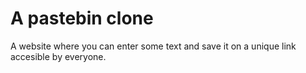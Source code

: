 # A pastebin clone

A website where you can enter some text and save it on a unique link accesible by everyone.

